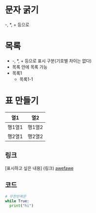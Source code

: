 # 문자 굵기
-, *, + 등으로

# 목록
- -, *, + 등으로 표시 구분(기호별 차이는 없다)
- 목록 안에 목록 가능
- 목록1
  - 목록1-1
  

# 표 만들기
열1 | 열2
----|----
행1열1|행1열2
행2열1|행2열2

## 링크
[표시하고 싶은 내용] (링크)
[awefawe](python_study\day3_3list_data.py)

## 코드
```python
# 무한반복문
while True:
  print("hi")
```

